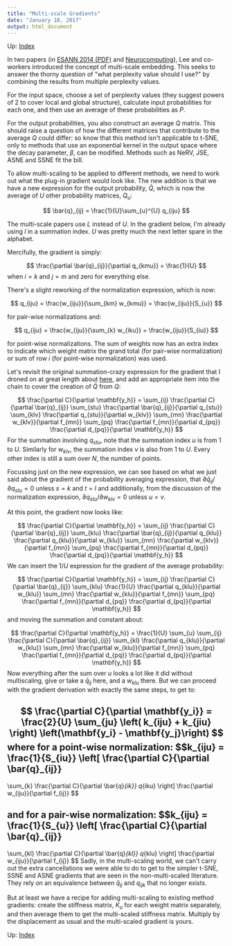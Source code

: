 ```yaml
---
title: "Multi-scale Gradients"
date: "January 18, 2017"
output: html_document
---
```


Up: [Index](index.html)

In two papers (in 
[ESANN 2014 (PDF)](https://www.elen.ucl.ac.be/Proceedings/esann/esannpdf/es2014-64.pdf)
and [Neurocomputing](https://dx.doi.org/10.1016/j.neucom.2014.12.095)), 
Lee and co-workers introduced the concept of multi-scale embedding. This seeks
to answer the thorny question of "what perplexity value should I use?" by
combining the results from multiple perplexity values.

For the input space, choose a set of perplexity values (they suggest powers of 2
to cover local and global structure), calculate input probabilities for each
one, and then use an average of these probabilities as $P$.

For the output probabilities, you also construct an average $Q$ matrix. This 
should raise a question of how the different matrices that contribute to the
average $Q$ could differ: so know that this method isn't applicable to 
t-SNE, only to methods that use an exponential kernel in the output space
where the decay parameter, $\beta$, can be modified. Methods such as NeRV, JSE,
ASNE and SSNE fit the bill.

To allow multi-scaling to be applied to different methods, we need to work out
what the plug-in gradient would look like. The new addition is that we have
a new expression for the output probability, $\bar{Q}$, which is now the average
of $U$ other probability matrices, $Q_u$:

$$
\bar{q}_{ij} = \frac{1}{U}\sum_{u}^{U} q_{iju}
$$

The multi-scale papers use $L$ instead of $U$. In the gradient below, I'm 
already using $l$ in a summation index. $U$ was pretty much the next letter
spare in the alphabet.

Mercifully, the gradient is simply:

$$
\frac{\partial \bar{q}_{ij}}{\partial q_{kmu}} = \frac{1}{U}
$$
when $i = k$ and $j = m$ and zero for everything else.

There's a slight reworking of the normalization expression, which is now:

$$
q_{iju} = \frac{w_{iju}}{\sum_{km} w_{kmu}} = \frac{w_{iju}}{S_{u}}
$$

for pair-wise normalizations and:

$$
q_{iju} = \frac{w_{iju}}{\sum_{k} w_{iku}} = \frac{w_{iju}}{S_{iu}}
$$

for point-wise normalizations. The sum of weights now has an extra index to 
indicate which weight matrix the grand total (for pair-wise normalization)
or sum of row $i$ (for point-wise normalization) was used.

Let's revisit the original summation-crazy expression for the gradient that I
droned on at great length about [here](gradients.md), and add an appropriate
item into the chain to cover the creation of $\bar{Q}$ from $Q$:

$$
\frac{\partial C}{\partial \mathbf{y_h}} = 
  \sum_{ij} 
  \frac{\partial C}{\partial \bar{q}_{ij}}
  \sum_{stu}
  \frac{\partial \bar{q}_{ij}}{\partial q_{stu}}
  \sum_{klv}
  \frac{\partial q_{stu}}{\partial w_{klv}}
  \sum_{mn}
  \frac{\partial w_{klv}}{\partial f_{mn}}
  \sum_{pq}
  \frac{\partial f_{mn}}{\partial d_{pq}}
  \frac{\partial d_{pq}}{\partial \mathbf{y_h}}  
$$
For the summation involving $q_{stu}$, note that the summation index $u$ is 
from 1 to $U$. Similarly for $w_{klv}$, the summation index $v$ is also from 1 
to $U$. Every other index is still a sum over $N$, the number of points.

Focussing just on the new expression, we can see based on what we just
said about the gradient of the probability averaging expression, that
$\partial \bar{q}_{ij} / \partial q_{stu} = 0$ unless $s = k$ and $t = l$ and
additionally, from the discussion of the normalization expression,
$\partial q_{stu} / \partial w_{klv} = 0$ unless $u = v$.

At this point, the gradient now looks like:

$$
\frac{\partial C}{\partial \mathbf{y_h}} = 
  \sum_{ij} 
  \frac{\partial C}{\partial \bar{q}_{ij}}
  \sum_{klu}
  \frac{\partial \bar{q}_{ij}}{\partial q_{klu}}
  \frac{\partial q_{klu}}{\partial w_{klu}}
  \sum_{mn}
  \frac{\partial w_{klv}}{\partial f_{mn}}
  \sum_{pq}
  \frac{\partial f_{mn}}{\partial d_{pq}}
  \frac{\partial d_{pq}}{\partial \mathbf{y_h}}  
$$
We can insert the $1/U$ expression for the gradient of the average
probability:

$$
\frac{\partial C}{\partial \mathbf{y_h}} = 
  \sum_{ij} 
  \frac{\partial C}{\partial \bar{q}_{ij}}
  \sum_{klu}
  \frac{1}{U}
  \frac{\partial q_{klu}}{\partial w_{klu}}
  \sum_{mn}
  \frac{\partial w_{klu}}{\partial f_{mn}}
  \sum_{pq}
  \frac{\partial f_{mn}}{\partial d_{pq}}
  \frac{\partial d_{pq}}{\partial \mathbf{y_h}}  
$$
and moving the summation and constant about:

$$
\frac{\partial C}{\partial \mathbf{y_h}} = 
  \frac{1}{U}
  \sum_{u}
  \sum_{ij} 
  \frac{\partial C}{\partial \bar{q}_{ij}}
  \sum_{kl}
  \frac{\partial q_{klu}}{\partial w_{klu}}
  \sum_{mn}
  \frac{\partial w_{klu}}{\partial f_{mn}}
  \sum_{pq}
  \frac{\partial f_{mn}}{\partial d_{pq}}
  \frac{\partial d_{pq}}{\partial \mathbf{y_h}}  
$$
Now everything after the sum over $u$ looks a lot like it did without 
multiscaling, give or take a $\bar{q}_{ij}$ here, and a $w_{klu}$ there. But we
can proceed with the gradient derivation with exactly the same steps, to get
to:

$$
\frac{\partial C}{\partial \mathbf{y_i}} = 
  \frac{2}{U} \sum_{ju} \left(
  k_{iju}
  +
  k_{jiu}
  \right)
\left(\mathbf{y_i} - \mathbf{y_j}\right)
$$
where for a point-wise normalization:
$$k_{iju} = 
\frac{1}{S_{iu}}
\left[
\frac{\partial C}{\partial \bar{q}_{ij}}
-
\sum_{k} \frac{\partial C}{\partial \bar{q}_{ik}} 
q_{iku}
\right]
\frac{\partial w_{iju}}{\partial f_{ij}}
$$

and for a pair-wise normalization:
$$k_{iju} = 
\frac{1}{S_{u}}
\left[
\frac{\partial C}{\partial \bar{q}_{ij}}
-
\sum_{kl} \frac{\partial C}{\partial \bar{q}_{kl}} 
q_{klu}
\right]
\frac{\partial w_{iju}}{\partial f_{ij}}
$$
Sadly, in the multi-scaling world, we can't carry out the extra cancellations 
we were able to do to get to the simpler t-SNE, SSNE and ASNE gradients that 
are seen in the non-multi-scaled literature. They rely on an equivalence between
$\bar{q}_{ij}$ and $q_{ijk}$ that no longer exists. 

But at least we have a recipe for adding multi-scaling to existing method 
gradients: create the stiffness matrix, $K_u$ for each weight matrix separately,
and then average them to get the multi-scaled stiffness matrix. Multiply by the 
displacement as usual and the multi-scaled gradient is yours.

Up: [Index](index.html)
